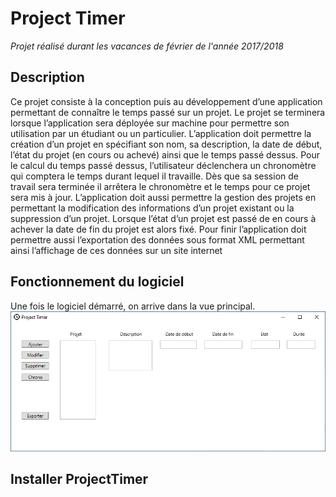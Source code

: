 # Project Timer

*Projet réalisé durant les vacances de février de l'année 2017/2018*

## Description

Ce projet consiste à la conception puis au développement d’une application permettant de connaître le temps passé sur un projet. Le projet se terminera lorsque l’application sera déployée sur machine pour permettre son utilisation par un étudiant ou un particulier. L’application doit permettre la création d’un projet en spécifiant son nom, sa description, la date de début, l’état du projet (en cours ou achevé) ainsi que le temps passé dessus. Pour le calcul du temps passé dessus, l’utilisateur déclenchera un chronomètre qui comptera le temps durant lequel il travaille. Dès que sa session de travail sera terminée il arrêtera le chronomètre et le temps pour ce projet sera mis à jour. L’application doit aussi permettre la gestion des projets en permettant la modification des informations d’un projet existant ou la suppression d’un projet. Lorsque l’état d’un projet est passé de en cours à achever la date de fin du projet est alors fixé. Pour finir l’application doit permettre aussi l’exportation des données sous format XML permettant ainsi l’affichage de ces données sur un site internet

## Fonctionnement du logiciel

Une fois le logiciel démarré, on arrive dans la vue principal.
![Vue principal](https://github.com/MaximeCharlet/ProjectTimer/blob/main/img/MenuPrincipalPT.PNG?raw=true)

## Installer ProjectTimer